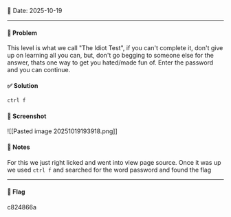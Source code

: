 📅 Date: 2025-10-19

---

#### 🧩 Problem
This level is what we call "The Idiot Test", if you can't complete it, don't give up on learning all you can, but, don't go begging to someone else for the answer, thats one way to get you hated/made fun of. Enter the password and you can continue.


#### ✅ Solution
```bash
ctrl f
```

#### 📸 Screenshot
![[Pasted image 20251019193918.png]]

#### 📝 Notes
For this we just right licked and went into view page source. Once it was up we used `ctrl f` and searched for the word password and found the flag

---
#### 🔐 Flag
c824866a

#####
